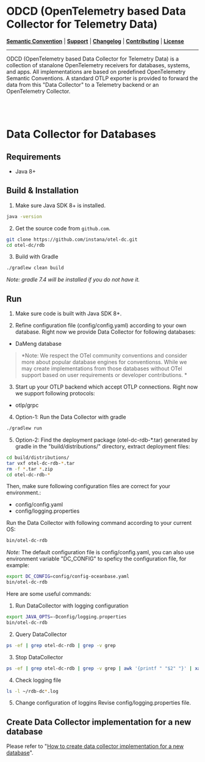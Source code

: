 # ODCD (OpenTelemetry based Data Collector for Telemetry Data)

**[Semantic Convention](docs/semconv)** |
**[Support](docs/support/README.md)** |
**[Changelog](CHANGELOG.md)** |
**[Contributing](CONTRIBUTING.md)** |
**[License](LICENSE)**

---
ODCD (OpenTelemetry based Data Collector for Telemetry Data) is a collection of stanalone OpenTelemetry receivers for databases, systems, and apps. All implementations are based on predefined OpenTelemetry Semantic Conventions. A standard OTLP exporter is provided to forward the data from this "Data Collector" to a Telemetry backend or an OpenTelemetry Collector.

<br><br>

# Data Collector for Databases


## Requirements

- Java 8+

## Build & Installation

1) Make sure Java SDK 8+ is installed.
```bash
java -version
```

2) Get the source code from `github.com`.
```bash
git clone https://github.com/instana/otel-dc.git
cd otel-dc/rdb
```

3) Build with Gradle
```bash
./gradlew clean build
```
*Note: gradle 7.4 will be installed if you do not have it.*

## Run

1) Make sure code is built with Java SDK 8+.

2) Refine configuration file (config/config.yaml) according to your own database. Right now we provide Data Collector for following databases:
  - DaMeng database
  
  >*Note: We respect the OTel community conventions and consider more about popular database engines for conventionss. While we may create 
  > implementations from those databases without OTel support based on user requirements or developer contributions. *

3) Start up your OTLP backend which accept OTLP connections. Right now we support following protocols:
- otlp/grpc

4) Option-1: Run the Data Collector with gradle
```bash
./gradlew run
```
5) Option-2: Find the deployment package (otel-dc-rdb-*.tar) generated by gradle in the "build/distributions/" directory, extract deployment files:
```bash
cd build/distributions/
tar vxf otel-dc-rdb-*.tar
rm -f *.tar *.zip
cd otel-dc-rdb-*
```

Then, make sure following configuration files are correct for your environment.:
  - config/config.yaml
  - config/logging.properties

Run the Data Collector with following command according to your current OS:
```bash
bin/otel-dc-rdb
```

*Note:* The default configuration file is config/config.yaml, you can also use environment variable "DC_CONFIG" to speficy the configuration file, for example:
```bash
export DC_CONFIG=config/config-oceanbase.yaml
bin/otel-dc-rdb
```
Here are some useful commands:
1) Run DataCollector with logging configuration
```bash
export JAVA_OPTS=-Dconfig/logging.properties
bin/otel-dc-rdb
```
2) Query DataCollector
```bash
ps -ef | grep otel-dc-rdb | grep -v grep
```
3) Stop DataCollector
```bash
ps -ef | grep otel-dc-rdb | grep -v grep | awk '{printf " "$2" "}' | xargs kill -9
```
4) Check logging file
```bash
ls -l ~/rdb-dc*.log
```
5) Change configuration of loggins
Revise config/logging.properties file.

## Create Data Collector implementation for a new database

Please refer to "[How to create data collector implementation for a new database](docs/developer/new-db.md)".